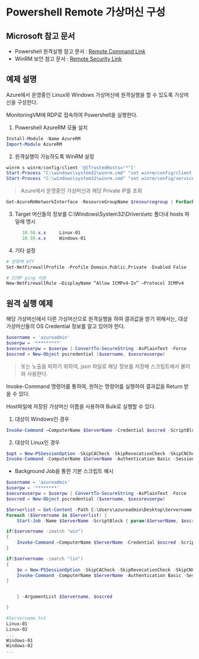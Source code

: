 # Powershell Remote 가상머신 구성

## Microsoft 참고 문서
* Powershell 원격실행 참고 문서 :  [Remote Command Link](https://docs.microsoft.com/ko-kr/powershell/scripting/core-powershell/running-remote-commands?view=powershell-6)
* WinRM 보안 참고 문서 : [Remote Security Link](https://docs.microsoft.com/ko-kr/powershell/scripting/setup/winrmsecurity?view=powershell-6)


## 예제 설명
Azure에서 운영중인 Linux와 Windows 가상머신에 원격실행을 할 수 있도록 가상머신을 구성한다.  

MonitoringVM에 RDP로 접속하여 Powershell을 실행한다.


1. Powershell AzureRM 모듈 설치
```powershell
Install-Module -Name AzureRM
Import-Module AzureRM
```
2. 원격실행이 가능하도록 WinRM 설정
```powershell
winrm s winrm/config/client '@{TrustedHosts="*"}'
Start-Process "C:\windows\system32\winrm.cmd" "set winrm/config/client @{AllowUnencrypted=`"true`"}"
Start-Process "C:\windows\system32\winrm.cmd" "set winrm/config/service/auth @{Basic=`"true`"}"
```
> Azure에서 운영중인 가상머신과 해당 Private IP를 조회
```powershell
Get-AzureRmNetworkInterface -ResourceGroupName $resourcegroup | ForEach { $Interface = $_.Name; $IPs = $_ | Get-AzureRmNetworkInterfaceIpConfig | Select PrivateIPAddress; Write-Host $Interface $IPs.PrivateIPAddress }
```
3. Target 머신들의 정보를 C:\Windows\System32\Drivers\etc 폴더내 hosts 파일에 명시
```powershell
      10.50.x.x     Linux-01          
      10.50.x.x     Windows-01              
```
4. 기타 설정
```powershell
# 방화벽 Off
Set-NetFirewallProfile -Profile Domain,Public,Private -Enabled False

# ICMP ping 허용
New-NetFirewallRule –DisplayName “Allow ICMPv4-In” –Protocol ICMPv4
```



## 원격 실행 예제
해당 가상머신에서 다른 가상머신으로 원격실행을 하여 결과값을 받기 위해서는, 대상 가상머신들의 OS Credential 정보를 알고 있어야 한다.

```powershell
$username = 'azureadmin'
$userpw = '*********'
$secureuserpw = $userpw | ConvertTo-SecureString -AsPlainText -Force
$oscred = New-Object pscredential ($username, $secureuserpw)
```
> 또는 노출을 피하기 위하여, json 파일로 해당 정보를 저장해 스크립트에서 불러와 사용한다.


Invoke-Command 명령어를 통하여, 원하는 명령어를 실행하여 결과값을 Return 받을 수 있다.



Host파일에 저장된 가상머신 이름을 사용하여 Bulk로 실행할 수 있다.



1. 대상이 Windows인 경우
```powershell 
Invoke-Command –ComputerName $ServerName -Credential $oscred -ScriptBlock { Get-Process }
```

2. 대상이 Linux인 경우
```powershell
$opt = New-PSSessionOption -SkipCACheck -SkipRevocationCheck -SkipCNCheck
Invoke-Command -ComputerName $ServerName -Authentication Basic -SessionOption $opt -Credential $oscred -ScriptBlock { Get-Process }
```


* Background Job을 통한 기본 스크립트 예시

```powershell
$username = 'azureadmin'
$userpw = '********'
$secureuserpw = $userpw | ConvertTo-SecureString -AsPlainText -Force
$oscred = New-Object pscredential ($username, $secureuserpw)

$Serverlist = Get-Content -Path C:\Users\azureadmin\Desktop\Servername.txt
Foreach ($Servername in $Serverlist) {
    Start-Job -Name $ServerName -ScriptBlock { param($ServerName, $oscred)

if($servername -imatch "win")
{
    Invoke-Command –ComputerName $ServerName -Credential $oscred -ScriptBlock { Get-Process }
}

if($servername -imatch "lin")
{
    $o = New-PSSessionOption -SkipCACheck -SkipRevocationCheck -SkipCNCheck
    Invoke-Command -ComputerName $ServerName -Authentication Basic -SessionOption $o -Credential $oscred -ScriptBlock { Get-Process }
}


    } -ArgumentList $Servername, $oscred

}

#Servername.txt
Linux-01
Linux-02
...
Windows-01
Windows-02
...

```


